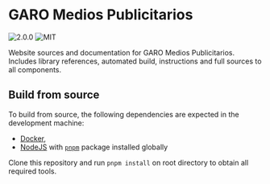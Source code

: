 # GARO Medios Publicitarios
![2.0.0](https://img.shields.io/badge/version-2.0.0-blue?style=flat-square)
![MIT](https://img.shields.io/badge/MIT-grey?style=flat-square)

Website sources and documentation for GARO Medios Publicitarios. Includes library references, automated build, 
instructions and full sources to all components.

## Build from source
To build from source, the following dependencies are expected in the development machine:
   - [Docker](https://www.docker.com/),
   - [NodeJS](https://nodejs.org/en/) with [`pnpm`](https://pnpm.js.org/) package installed globally

Clone this repository and run `pnpm install` on root directory to obtain all required tools.
